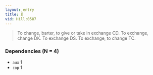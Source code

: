 ```yaml
---
layout: entry
title: རྗེ་
vid: Hill:0587
---
```

> To change, barter, to give or take in exchange CD. To exchange, change DK. To exchange DS. To exchange, to change TC.
### Dependencies (N = 4)
* `aux` 1
* `cop` 1
